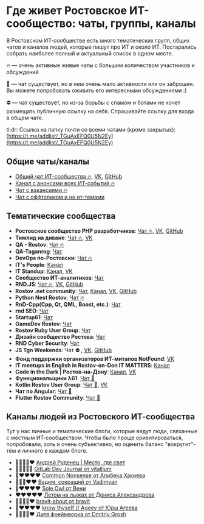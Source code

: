 # **Где живет Ростовское ИТ-сообщество: чаты, группы, каналы**

В Ростовском ИТ-сообществе есть много тематических групп, общих чатов и каналов людей, которые пишут про ИТ и около ИТ. Постарались собрать наиболее полный и актуальный список в одном месте.

🔥 — очень активные живые чаты с большим количеством участников и обсуждений

🚧 — чат существует, но в нем очень мало активности или он заброшен. Вы можете попробовать оживить его интересными обсуждениями :)

⛔ — чат существует, но из-за борьбы с спамом и ботами не хочет размещать публичную ссылку на себя. Спрашивайте ссылку для входа в общем чате.

tl;dr: Ссылка на папку почти со всеми чатами (кроме закрытых): [https://t.me/addlist/_TGuAxEFQ0U5N2Ey](https://t.me/addlist/_TGuAxEFQ0U5N2Ey)

## Общие чаты/каналы

- [Общий чат ИТ-сообщества 🔥](https://t.me/rndtechchat), [VK](https://vk.com/rndtech), [GitHub](https://github.com/rndtechCommunity)
- [Канал с анонсами всех ИТ-событий 🔥](https://t.me/rndtechevents)
- [Чат с вакансиями 🔥](https://t.me/it_61job)
- [Чат с оффтопиком и не ит-темами](https://t.me/it61_offtopic)

## Тематические сообщества

- **Ростовское сообщество PHP разработчиков**: [Чат 🔥](https://t.me/rndphp), [VK](https://vk.com/rndphp), [GitHub](https://github.com/rndphp)
- **Тимлид на диване**: [Чат 🔥](https://t.me/teamlead161), [VK](https://vk.com/teamlead161)
- **QA - Rostov**: [Чат 🔥](https://t.me/qarostov)
- **QA-Taganrog**: [Чат](https://t.me/qa_taganrog)
- **DevOps по-Ростовски**: [Чат 🔥](https://t.me/devops_rnd)
- **IT's People**: [Канал](https://t.me/itspeoplechannel)
- **IT Standup**: [Канал](https://t.me/IT_StandUp_RND), [VK](https://vk.com/it_standup)
- **Сообщество ИТ-аналитиков**: [Чат](https://t.me/rnditanalytics)
- **RND.JS**: [Чат 🔥](https://t.me/jsweekdays), [VK](https://vk.com/rndjs), [GitHub](https://github.com/jsweekdays)
- **Rostov .net community**: [Чат](https://t.me/rnddotnet), [Канал](https://t.me/rnddotnetnews), [VK](https://vk.com/rnddotnet), [GitHub](https://github.com/rnddotnet)
- **Python Nest Rostov**: [Чат 🔥](https://t.me/+aqfalVALmR9lZDUy)
- **RnD-Cpp(Cpp, Qt, QML, Boost, etc.)**: [Чат](https://t.me/RNDCpp)
- **rnd SEO**: [Чат](https://t.me/rndseo)
- **Startup61**: [Чат](https://t.me/startup61)
- **GameDev Rostov**: [Чат](https://t.me/gamedevrostov)
- **Rostov Ruby User Group**: [Чат](https://t.me/rndrug)
- **Дизайн сообщество Ростова**: [Чат](https://t.me/design161)
- **RND Cyber Security**: [Чат](https://t.me/+A1bZOS8OqNg2NTky)
- **JS Tgn Weekends**: Чат ⛔ , [VK](https://vk.com/js_tgn), [GitHub](https://github.com/js-tgn)
- **Фонд поддержки организаторов ИТ-митапов NotFound**: [VK](https://vk.com/rndtech.notfound)
- **IT meetups in English in Rostov-on-Don IT MATTERS**: [Канал](https://t.me/english_it_matters)
- **Code in the Dark | Ростов-на-Дону**: [Канал](https://t.me/code_in_the_dark), [VK](https://vk.com/codeinthedark)
- **Функциональщики λ61**: [Чат 🚧](https://t.me/lambda61)
- **Kotlin Rostov User Group**: [Чат 🚧](https://t.me/rndkotlin), [VK](https://vk.com/rndkotlin)
- **Чат по Angular**: [Чат 🚧](https://t.me/NgRostov)
- **Flutter Rostov Community**: [Чат 🚧](https://t.me/flutter_rnd)

## Каналы людей из Ростовского ИТ-сообщества

Тут у нас личные и тематические блоги, которые ведут люди, связанные с местным ИТ-сообществом. Чтобы было проще ориентироваться, попробовали, хоть и очень субъективно, но оценить баланс "вокругит"-тем и личного в каждом блоге.  

- 🤖🤖🤖🤖❤️ [Андрей Руденец | Место, где свет](https://t.me/rudenets_ru) 
- 🤖🤖🤖🤖🤖 [GitLab Dev Journal от vitallium](https://t.me/gitlab_dev_journal)
- 🤖❤️❤️❤️❤️ [Common Nonsense от Алибека Хакиева](https://t.me/common_nonsense)
- 🤖🤖🤖❤️❤️ [Вадим, сокращяй от Vadimyan](https://t.me/vadimcut)
- 🤖❤️❤️❤️❤️ [Sole Owl от Вени](https://t.me/soleowl)
- ❤️❤️❤️❤️❤️ [Летом на лыжах от Дениса Александрова](https://t.me/in_summer_skiing)
- 🤖🤖🤖🤖❤️ [bravit-about от bravit](https://t.me/bravit_about)
- 🤖❤️❤️❤️❤️ [know thyself // Ageev от Юры Агеева](https://t.me/passioneconomy)
- 🤖🤖🤖🤖❤️ [Дитя фреймворка от Dmitriy Grosh](https://t.me/rebenokFrameworka)
